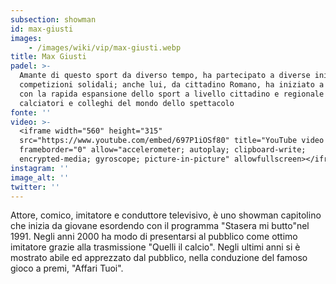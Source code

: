 ```yaml
---
subsection: showman
id: max-giusti
images: 
    - /images/wiki/vip/max-giusti.webp
title: Max Giusti
padel: >-
  Amante di questo sport da diverso tempo, ha partecipato a diverse inizative e
  competizioni solidali; anche lui, da cittadino Romano, ha iniziato a giocare
  con la rapida espansione dello sport a livello cittadino e regionale insieme a
  calciatori e colleghi del mondo dello spettacolo
fonte: ''
video: >-
  <iframe width="560" height="315"
  src="https://www.youtube.com/embed/697P1iOSf80" title="YouTube video player"
  frameborder="0" allow="accelerometer; autoplay; clipboard-write;
  encrypted-media; gyroscope; picture-in-picture" allowfullscreen></iframe>
instagram: ''
image_alt: ''
twitter: ''
---
```

Attore, comico, imitatore e conduttore televisivo, è uno showman capitolino che inizia da giovane esordendo con il programma "Stasera mi butto"nel 1991. Negli anni 2000 ha modo di presentarsi al pubblico come ottimo imitatore grazie alla trasmissione "Quelli il calcio". Negli ultimi anni si è mostrato abile ed apprezzato dal pubblico, nella conduzione del famoso gioco a premi, "Affari Tuoi".